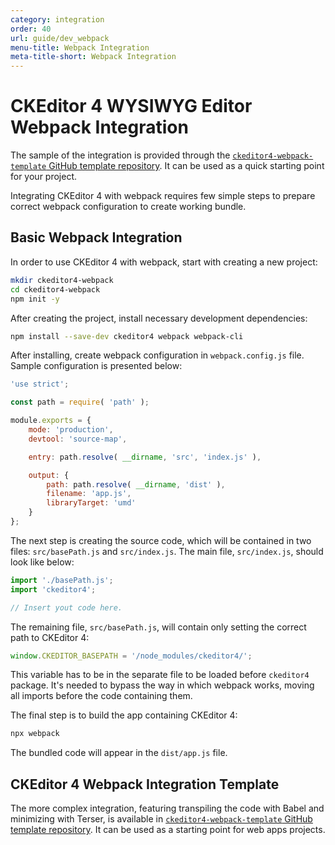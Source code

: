 ```yaml
---
category: integration
order: 40
url: guide/dev_webpack
menu-title: Webpack Integration
meta-title-short: Webpack Integration
---
```

<!--
Copyright (c) 2003-2019, CKSource - Frederico Knabben. All rights reserved.
For licensing, see LICENSE.md.
-->

# CKEditor 4 WYSIWYG Editor Webpack Integration

<info-box info="">
	The sample of the integration is provided through the <a href="https://github.com/ckeditor/ckeditor4-webpack-template"><code>ckeditor4-webpack-template</code> GitHub template repository</a>. It can be used as a quick starting point for your project.
</info-box>

Integrating CKEditor 4 with webpack requires few simple steps to prepare correct webpack configuration to create working bundle.

## Basic Webpack Integration

In order to use CKEditor 4 with webpack, start with creating a new project:

```sh
mkdir ckeditor4-webpack
cd ckeditor4-webpack
npm init -y
```

After creating the project, install necessary development dependencies:

```sh
npm install --save-dev ckeditor4 webpack webpack-cli
```

After installing, create webpack configuration in `webpack.config.js` file. Sample configuration is presented below:

```javascript
'use strict';

const path = require( 'path' );

module.exports = {
	mode: 'production',
	devtool: 'source-map',

	entry: path.resolve( __dirname, 'src', 'index.js' ),

	output: {
		path: path.resolve( __dirname, 'dist' ),
		filename: 'app.js',
		libraryTarget: 'umd'
	}
};
```

The next step is creating the source code, which will be contained in two files: `src/basePath.js` and `src/index.js`. The main file, `src/index.js`, should look like below:

```javascript
import './basePath.js';
import 'ckeditor4';

// Insert yout code here.
```

The remaining file, `src/basePath.js`, will contain only setting the correct path to CKEditor 4:

```javascript
window.CKEDITOR_BASEPATH = '/node_modules/ckeditor4/';
```

This variable has to be in the separate file to be loaded before `ckeditor4` package. It's needed to bypass the way in which webpack works, moving all imports before the code containing them.

The final step is to build the app containing CKEditor 4:

```javascript
npx webpack
```

The bundled code will appear in the `dist/app.js` file.

## CKEditor 4 Webpack Integration Template

The more complex integration, featuring transpiling the code with Babel and minimizing with Terser, is available in [`ckeditor4-webpack-template` GitHub template repository](https://github.com/ckeditor/ckeditor4-webpack-template). It can be used as a starting point for web apps projects.
